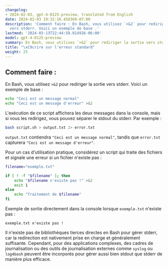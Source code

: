 ```yaml
---
changelog:
- 2024-02-03, gpt-4-0125-preview, translated from English
date: 2024-02-03 19:32:16.458369-07:00
description: 'Comment faire : En Bash, vous utilisez `>&2` pour rediriger la sortie
  vers stderr. Voici un exemple de base .'
lastmod: '2024-03-13T22:44:58.014926-06:00'
model: gpt-4-0125-preview
summary: En Bash, vous utilisez `>&2` pour rediriger la sortie vers stderr.
title: "\xC9crire sur l'erreur standard"
weight: 25
---
```


## Comment faire :
En Bash, vous utilisez `>&2` pour rediriger la sortie vers stderr. Voici un exemple de base :

```bash
echo "Ceci est un message normal"
echo "Ceci est un message d'erreur" >&2
```

L'exécution de ce script affichera les deux messages dans la console, mais si vous les redirigez, vous pouvez séparer le stdout du stderr. Par exemple :

```bash
bash script.sh > output.txt 2> error.txt
```

`output.txt` contiendra `"Ceci est un message normal"`, tandis que `error.txt` capturera `"Ceci est un message d'erreur"`.

Pour un cas d'utilisation pratique, considérez un script qui traite des fichiers et signale une erreur si un fichier n'existe pas :

```bash
filename="exemple.txt"

if [ ! -f "$filename" ]; then
    echo "$filename n'existe pas !" >&2
    exit 1
else
    echo "Traitement de $filename"
fi
```

Exemple de sortie directement dans la console lorsque `exemple.txt` n'existe pas :

```
exemple.txt n'existe pas !
```

Il n'existe pas de bibliothèques tierces directes en Bash pour gérer stderr, car la redirection est nativement prise en charge et généralement suffisante. Cependant, pour des applications complexes, des cadres de journalisation ou des outils de journalisation externes comme `syslog` ou `log4bash` peuvent être incorporés pour gérer aussi bien stdout que stderr de manière plus efficace.
